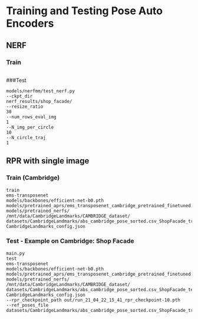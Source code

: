 # Training and Testing Pose Auto Encoders

## NERF
### Train
```
```
###Test
```
models/nerfmm/test_nerf.py
--ckpt_dir
nerf_results/shop_facade/
--resize_ratio
30
--num_rows_eval_img
1
--N_img_per_circle
10
--N_circle_traj
1
```

## RPR with single image
### Train (Cambridge)
```
train
ems-transposenet
models/backbones/efficient-net-b0.pth
models/pretrained_aprs/ems_transposenet_cambridge_pretrained_finetuned.pth
models/pretrained_nerfs/
/mnt/data/CambridgeLandmarks/CAMBRIDGE_dataset/
datasets/CambridgeLandmarks/abs_cambridge_pose_sorted.csv_ShopFacade_train.csv
CambridgeLandmarks_config.json
```

### Test - Example on Cambridge: Shop Facade
```
main.py
test
ems-transposenet
models/backbones/efficient-net-b0.pth
models/pretrained_aprs/ems_transposenet_cambridge_pretrained_finetuned.pth
models/pretrained_nerfs/
/mnt/data/CambridgeLandmarks/CAMBRIDGE_dataset/
datasets/CambridgeLandmarks/abs_cambridge_pose_sorted.csv_ShopFacade_test.csv
CambridgeLandmarks_config.json
--rpr_checkpoint_path out/run_21_04_22_15_41_rpr_checkpoint-10.pth
--ref_poses_file datasets/CambridgeLandmarks/abs_cambridge_pose_sorted.csv_ShopFacade_train.csv
```

